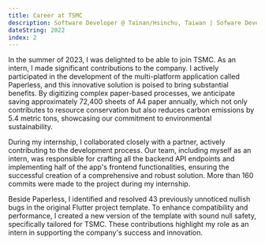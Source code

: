 ```yaml
---
title: Career at TSMC
description: Software Developer @ Tainan/Hsinchu, Taiwan | Sofware Developer Intern
dateString: 2022
index: 2
---
```


In the summer of 2023, I was delighted to be able to join TSMC. As an intern, I made significant contributions to the company. I actively participated in the development of the multi-platform application called Paperless, and this innovative solution is poised to bring substantial benefits. By digitizing complex paper-based processes, we anticipate saving approximately 72,400 sheets of A4 paper annually, which not only contributes to resource conservation but also reduces carbon emissions by 5.4 metric tons, showcasing our commitment to environmental sustainability.

During my internship, I collaborated closely with a partner, actively contributing to the development process. Our team, including myself as an intern, was responsible for crafting all the backend API endpoints and implementing half of the app's frontend functionalities, ensuring the successful creation of a comprehensive and robust solution. More than 160 commits were made to the project during my internship.

Beside Paperless, I identified and resolved 43 previously unnoticed nullish bugs in the original Flutter project template. To enhance compatibility and performance, I created a new version of the template with sound null safety, specifically tailored for TSMC. These contributions highlight my role as an intern in supporting the company's success and innovation.
